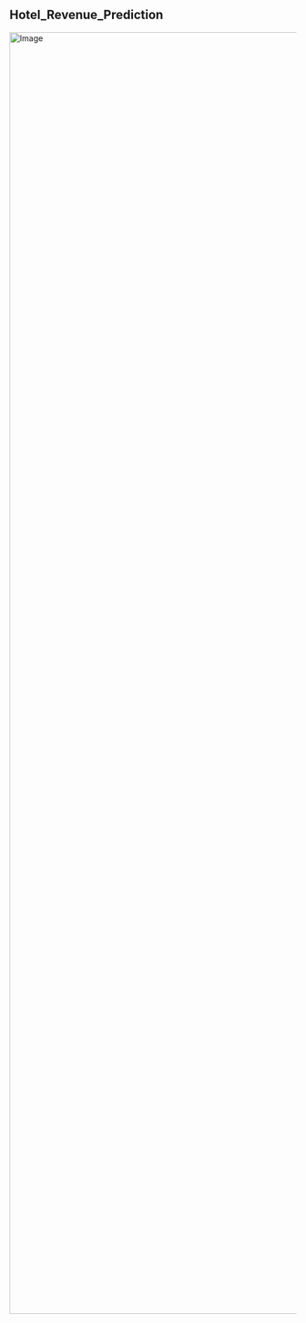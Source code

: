 ## Hotel_Revenue_Prediction

<img width="3178" height="2246" alt="Image" src="https://github.com/user-attachments/assets/e75ed3b1-8dc2-4a4b-ac71-ece3986790da" />
